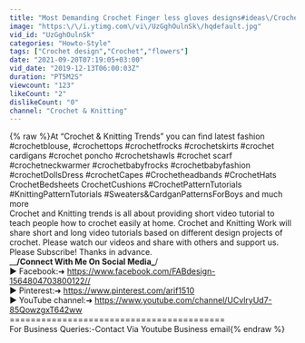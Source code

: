 ```yaml
---
title: "Most Demanding Crochet Finger less gloves designs#ideas\/Crochet Finger-Less Glove Designs for Women"
image: "https:\/\/i.ytimg.com\/vi\/UzGghOulnSk\/hqdefault.jpg"
vid_id: "UzGghOulnSk"
categories: "Howto-Style"
tags: ["Crochet design","Crochet","flowers"]
date: "2021-09-20T07:19:05+03:00"
vid_date: "2019-12-13T06:00:03Z"
duration: "PT5M2S"
viewcount: "123"
likeCount: "2"
dislikeCount: "0"
channel: "Crochet & Knitting"
---
```

{% raw %}At “Crochet &amp; Knitting Trends” you can find latest fashion #crochetblouse, #crochettops #crochetfrocks  #crochetskirts #crochet cardigans #crochet poncho #crochetshawls #crochet scarf #crochetneckwarmer #crochetbabyfrocks  #crochetbabyfashion #crochetDollsDress #crochetCapes #Crochetheadbands  #CrochetHats CrochetBedsheets CrochetCushions #CrochetPatternTutorials #KnittingPatternTutorials #Sweaters&amp;CardganPatternsForBoys and much more<br />Crochet and Knitting trends is all about providing short video tutorial to teach people how to crochet easily at home. Crochet and Knitting Work will share short and long video tutorials based on different design projects of crochet. Please watch our videos and share with others and support us. Please Subscribe! Thanks in advance.<br />______________/Connect With Me On Social Media\_____________/ <br />► Facebook:➜ <a rel="nofollow" target="blank" href="https://www.facebook.com/FABdesign-1564804703800122//">https://www.facebook.com/FABdesign-1564804703800122//</a> <br />► Pinterest:➜ <a rel="nofollow" target="blank" href="https://www.pinterest.com/arif1510">https://www.pinterest.com/arif1510</a> <br />► YouTube channel:➜ <a rel="nofollow" target="blank" href="https://www.youtube.com/channel/UCvlryUd7-85QowzgxT642ww">https://www.youtube.com/channel/UCvlryUd7-85QowzgxT642ww</a><br />========================================= <br />For Business Queries:-Contact Via Youtube Business email{% endraw %}
